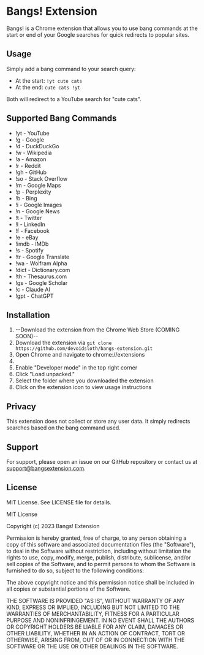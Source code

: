 # Bangs! Extension

Bangs! is a Chrome extension that allows you to use bang commands at the start or end of your Google searches for quick redirects to popular sites.

## Usage

Simply add a bang command to your search query:

- At the start: `!yt cute cats`
- At the end: `cute cats !yt`

Both will redirect to a YouTube search for "cute cats".

## Supported Bang Commands

- !yt - YouTube
- !g - Google
- !d - DuckDuckGo
- !w - Wikipedia
- !a - Amazon
- !r - Reddit
- !gh - GitHub
- !so - Stack Overflow
- !m - Google Maps
- !p - Perplexity
- !b - Bing
- !i - Google Images
- !n - Google News
- !t - Twitter
- !l - LinkedIn
- !f - Facebook
- !e - eBay
- !imdb - IMDb
- !s - Spotify
- !tr - Google Translate
- !wa - Wolfram Alpha
- !dict - Dictionary.com
- !th - Thesaurus.com
- !gs - Google Scholar
- !c - Claude AI
- !gpt - ChatGPT

## Installation

1. --Download the extension from the Chrome Web Store (COMING SOON)--
2. Download the extension via `git clone https://github.com/devoidsloth/bangs-extension.git`
3. Open Chrome and navigate to chrome://extensions
4. 
5. Enable "Developer mode" in the top right corner
6. Click "Load unpacked."
7. Select the folder where you downloaded the extension
8. Click on the extension icon to view usage instructions

## Privacy

This extension does not collect or store any user data. It simply redirects searches based on the bang command used.

## Support

For support, please open an issue on our GitHub repository or contact us at support@bangsextension.com.

## License

MIT License. See LICENSE file for details.

MIT License

Copyright (c) 2023 Bangs! Extension

Permission is hereby granted, free of charge, to any person obtaining a copy
of this software and associated documentation files (the "Software"), to deal
in the Software without restriction, including without limitation the rights
to use, copy, modify, merge, publish, distribute, sublicense, and/or sell
copies of the Software, and to permit persons to whom the Software is
furnished to do so, subject to the following conditions:

The above copyright notice and this permission notice shall be included in all
copies or substantial portions of the Software.

THE SOFTWARE IS PROVIDED "AS IS", WITHOUT WARRANTY OF ANY KIND, EXPRESS OR
IMPLIED, INCLUDING BUT NOT LIMITED TO THE WARRANTIES OF MERCHANTABILITY,
FITNESS FOR A PARTICULAR PURPOSE AND NONINFRINGEMENT. IN NO EVENT SHALL THE
AUTHORS OR COPYRIGHT HOLDERS BE LIABLE FOR ANY CLAIM, DAMAGES OR OTHER
LIABILITY, WHETHER IN AN ACTION OF CONTRACT, TORT OR OTHERWISE, ARISING FROM,
OUT OF OR IN CONNECTION WITH THE SOFTWARE OR THE USE OR OTHER DEALINGS IN THE
SOFTWARE.
